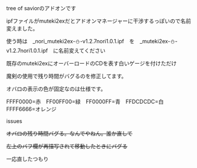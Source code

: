 tree of saviorのアドオンです

ipfファイルがmuteki2exだとアドオンマネージャーに干渉するっぽいので名前変えました。

使う時は　_nori_muteki2ex-⛄-v1.2.7nori1.0.1.ipf　を　_muteki2ex-⛄-v1.2.7nori1.0.1.ipf　に名前変えてください

既存のmuteki2exにオーバーロードのCDを表す白いゲージを付けただけ

魔剣の使用で残り時間がバグるのを修正してます。

オバロの表示の色が固定なのは仕様です。

FFFF0000=赤　FF00FF00=緑　FF0000FF=青　FFDCDCDC=白　FFFF6666=オレンジ

issues

~~オバロの残り時間バグる。なんでやねん。誰か直して~~

~~左上のバフ欄が再描写されて移動したときにバグる~~

一応直したつもり
